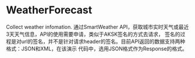 WeatherForecast
===============
Collect weather infomation.
通过SmartWeather API，获取城市实时天气或最近3天天气信息，API的使用需要申请，类似于AKSK签名的方式去请求，
签名的过程是对url的签名，并不是针对请求header的签名。目前API返回的数据支持两种格式：JSON和XML，在该演示
代码中，选用JSON格式作为Response的格式。
